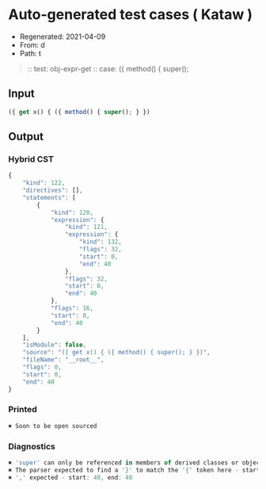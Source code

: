 # Auto-generated test cases ( Kataw )
- Regenerated: 2021-04-09
- From: d
- Path: t
> :: test: obj-expr-get
> :: case: ({ method() { super();
## Input

`````js
({ get x() { ({ method() { super(); } })
`````

## Output

### Hybrid CST

```javascript
{
    "kind": 122,
    "directives": [],
    "statements": [
        {
            "kind": 120,
            "expression": {
                "kind": 121,
                "expression": {
                    "kind": 132,
                    "flags": 32,
                    "start": 0,
                    "end": 40
                },
                "flags": 32,
                "start": 0,
                "end": 40
            },
            "flags": 16,
            "start": 0,
            "end": 40
        }
    ],
    "isModule": false,
    "source": "({ get x() { ({ method() { super(); } })",
    "fileName": "__root__",
    "flags": 0,
    "start": 0,
    "end": 40
}
```

### Printed

```javascript
✖ Soon to be open sourced
```

### Diagnostics

```javascript
✖ 'super' can only be referenced in members of derived classes or object literal expressions - start: 32, end: 33
✖ The parser expected to find a '}' to match the '{' token here - start: 40, end: 40
✖ ',' expected - start: 40, end: 40

```

